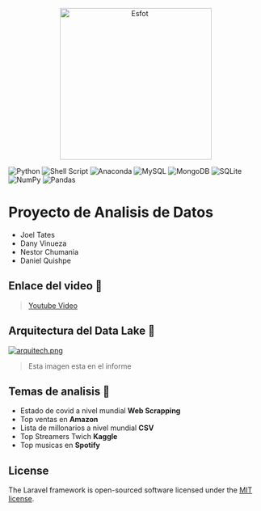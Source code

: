 <div>
<p style = 'text-align:center;'>
<img src="https://esfot.epn.edu.ec/images/headers/logo_esfot_buho.png" alt="Esfot" width="300px">
</p>
</div>

 ![Python](https://img.shields.io/badge/python-3670A0?style=for-the-badge&logo=python&logoColor=ffdd54) ![Shell Script](https://img.shields.io/badge/shell_script-%23121011.svg?style=for-the-badge&logo=gnu-bash&logoColor=white)  ![Anaconda](https://img.shields.io/badge/Anaconda-%2344A833.svg?style=for-the-badge&logo=anaconda&logoColor=white)  ![MySQL](https://img.shields.io/badge/mysql-%2300f.svg?style=for-the-badge&logo=mysql&logoColor=white) ![MongoDB](https://img.shields.io/badge/MongoDB-%234ea94b.svg?style=for-the-badge&logo=mongodb&logoColor=white) ![SQLite](https://img.shields.io/badge/sqlite-%2307405e.svg?style=for-the-badge&logo=sqlite&logoColor=white) ![NumPy](https://img.shields.io/badge/numpy-%23013243.svg?style=for-the-badge&logo=numpy&logoColor=white) ![Pandas](https://img.shields.io/badge/pandas-%23150458.svg?style=for-the-badge&logo=pandas&logoColor=white) 

# Proyecto de Analisis de Datos
- Joel Tates
- Dany Vinueza
- Nestor Chumania
- Daniel Quishpe

## Enlace del video 🔗

> [Youtube Video](https://esfot.epn.edu.ec/images/headers/logo_esfot_buho.png)

## Arquitectura del Data Lake 🧩

[![arquitech.png](https://i.postimg.cc/bvBbLRZB/arquitech.png)](https://postimg.cc/R3wNZKQ7)

> Esta imagen esta en el informe

## Temas de analisis 🤖
- Estado de covid a nivel mundial **Web Scrapping**
- Top ventas en **Amazon**
- Lista de millonarios a nivel mundial **CSV**
- Top Streamers Twich **Kaggle**
- Top musicas en **Spotify**


## License

The Laravel framework is open-sourced software licensed under the [MIT license](https://opensource.org/licenses/MIT).